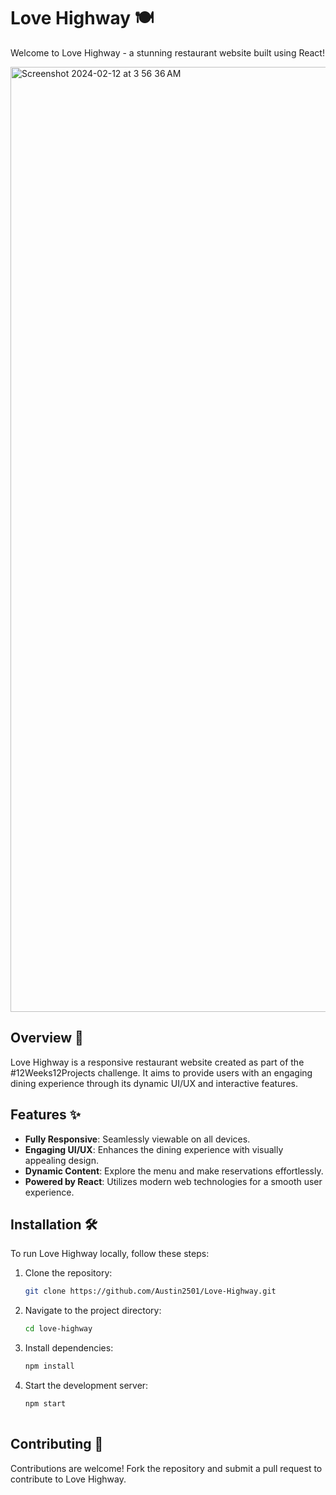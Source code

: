 # Love Highway 🍽️

Welcome to Love Highway - a stunning restaurant website built using React!

<img width="1512" alt="Screenshot 2024-02-12 at 3 56 36 AM" src="https://github.com/Austin2501/Love-Highway/assets/91082872/3beb977c-b5bb-4aba-ba39-bf01bf1dafcc">


## Overview 🚀

Love Highway is a responsive restaurant website created as part of the #12Weeks12Projects challenge. It aims to provide users with an engaging dining experience through its dynamic UI/UX and interactive features.

## Features ✨

- **Fully Responsive**: Seamlessly viewable on all devices.
- **Engaging UI/UX**: Enhances the dining experience with visually appealing design.
- **Dynamic Content**: Explore the menu and make reservations effortlessly.
- **Powered by React**: Utilizes modern web technologies for a smooth user experience.

## Installation 🛠️

To run Love Highway locally, follow these steps:

1. Clone the repository:
   ```bash
   git clone https://github.com/Austin2501/Love-Highway.git

2. Navigate to the project directory:
   ```bash
   cd love-highway
   
3. Install dependencies:
   ```bash
   npm install

4. Start the development server:
    ```bash
    npm start
  

## Contributing 🤝

Contributions are welcome! Fork the repository and submit a pull request to contribute to Love Highway.
